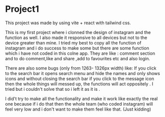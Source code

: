 # Project1
This project was made by using vite + react with tailwind css.

This is my first project where i clonned the design of instagram and the function as well. I also made it responsive to all devices but not to the device greater than mine.
I tried my best to copy all the function of instagram and i do success to make some but there are some function which i have not coded in this colne app. 
They are like : comment section and to do comment,like and share ,add to favourites etc and also login.

There are also some bugs (only from 1263- 1326px width) like:
If you click to the search bar it opens search menu and hide the names and only shows icons and without closing the search bar if you
click to the message icon then the whole things will messed up, the functions will act oppositely . I tried but i couldn't solve that 
so i left it as it is .

I did't try to make all the functionality and make it work like exactly the real one  because if i do that then the whole team (who coded instagram)
will feel very low and i don't want to make them feel like that. (Just kidding)
